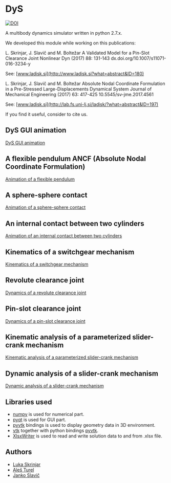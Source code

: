 # DyS
[![DOI](https://zenodo.org/badge/41781249.svg)](https://zenodo.org/badge/latestdoi/41781249)

A multibody dynamics simulator written in python 2.7.x.

We developed this module while working on this publications:

L. Skrinjar, J. Slavič and M. Boltežar
A Validated Model for a Pin-Slot Clearance Joint
Nonlinear Dyn (2017) 88: 131-143 dx.doi.org/10.1007/s11071-016-3234-y

See: [www.ladisk.si](http://www.ladisk.si?what=abstract&ID=180)

L. Skrinjar, J. Slavič and M. Boltežar
Absolute Nodal Coordinate Formulation in a Pre-Stressed Large-Displacements Dynamical System
Journal of Mechanical Engineering (2017) 63: 417-425 10.5545/sv-jme.2017.4561

See: [www.ladisk.si](http://lab.fs.uni-lj.si/ladisk/?what=abstract&ID=197)

If you find it useful, consider to cite us.

DyS GUI animation
-
[DyS GUI animation](https://youtu.be/pkKwwK_OEaQ)

A flexible pendulum ANCF (Absolute Nodal Coordinate Formulation)
-----------------------
[Animation of a flexible pendulum](https://youtu.be/rxF4enD211U)    


A sphere-sphere contact
-----------------------
[Animation of a sphere-sphere contact](https://youtu.be/AbfBHoHNrQs)


An internal contact between two cylinders
-----------------------
[Animation of an internal contact between two cylinders](https://youtu.be/AryAaL_-Wtw)    


Kinematics of a switchgear mechanism
-----------------------
[Kinematics of a switchgear mechanism](https://youtu.be/-61Tt7VFoeI) 


Revolute clearance joint
-----------------------
[Dynamics of a revolute clearance joint](https://youtu.be/m8xA8jZL5jg)


Pin-slot clearance joint
-----------------------
[Dynamics of a pin-slot clearance joint](https://youtu.be/A29_t1LrA_8)


Kinematic analysis of a parameterized slider-crank mechanism
-----------------------
[Kinematic analysis of a parameterized slider-crank mechanism](https://youtu.be/o5CIaI6hqw4)


Dynamic analysis of a slider-crank mechanism
-----------------------
[Dynamic analysis of a slider-crank mechanism](https://youtu.be/QZYYzvIH95s)


Libraries used
----------------
* [numpy](http://www.numpy.org/) is used for numerical part.
* [pyqt](http://www.riverbankcomputing.co.uk/software/pyqt/intro) is used for GUI part.
* [pyvtk](https://pypi.python.org/pypi/vtk) bindings is used to display geometry data in 3D environment.
* [vtk](https://www.vtk.org/) together with python bindings [pyvtk](https://pypi.python.org/pypi/vtk).
* [XlsxWriter](https://pypi.python.org/pypi/XlsxWriter#downloads) is used to read and write solution data to and from .xlsx file.

## Authors

- [Luka Skrinjar](http://ladisk.si/?what=incfl&flnm=skrinjar.php)
- [Aleš Turel](http://ladisk.si/?what=incfl&flnm=turel.php)
- [Janko Slavič](http://ladisk.si/?what=incfl&flnm=slavic.php)